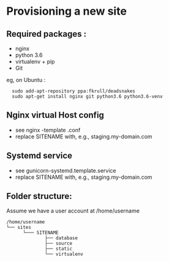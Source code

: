 Provisioning a new site
=======================

## Required packages :


* nginx
* python 3.6
* virtualenv + pip
* Git

eg, on Ubuntu :

      sudo add-apt-repository ppa:fkrull/deadsnakes
      sudo apt-get install nginx git python3.6 python3.6-venv


## Nginx virtual Host config

* see nginx -template .conf
* replace SITENAME with, e.g., staging.my-domain.com

## Systemd service

* see gunicorn-systemd.template.service
* replace SITENAME with, e.g., staging.my-domain.com

## Folder structure:
Assume we have a user account at /home/username


```
/home/username
└── sites
      └─── SITENAME
              ├── database
              ├── source
              ├── static
              └── virtualenv
```






